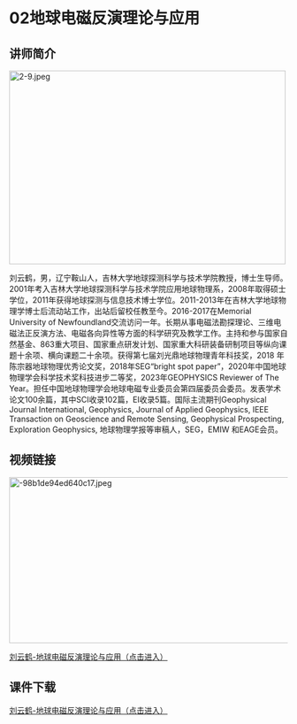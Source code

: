 # 02地球电磁反演理论与应用

## 讲师简介
 
<html>
<head> 
<meta charset="utf-8"> 
</head>
<body>
  

<p><img src="https://s1.imagehub.cc/images/2023/08/28/2-9.jpeg" alt="2-9.jpeg" border="0" width="500" height="350"> </p>                  

</body>
</html>
 

刘云鹤，男，辽宁鞍山人，吉林大学地球探测科学与技术学院教授，博士生导师。2001年考入吉林大学地球探测科学与技术学院应用地球物理系，2008年取得硕士学位，2011年获得地球探测与信息技术博士学位。2011-2013年在吉林大学地球物理学博士后流动站工作，出站后留校任教至今。2016-2017在Memorial University of Newfoundland交流访问一年。长期从事电磁法勘探理论、三维电磁法正反演方法、电磁各向异性等方面的科学研究及教学工作。主持和参与国家自然基金、863重大项目、国家重点研发计划、国家重大科研装备研制项目等纵向课题十余项、横向课题二十余项。获得第七届刘光鼎地球物理青年科技奖，2018 年陈宗器地球物理优秀论文奖，2018年SEG“bright spot paper”，2020年中国地球物理学会科学技术奖科技进步二等奖，2023年GEOPHYSICS Reviewer of The Year。担任中国地球物理学会地球电磁专业委员会第四届委员会委员。发表学术论文100余篇，其中SCI收录102篇，EI收录5篇。国际主流期刊Geophysical Journal International, Geophysics, Journal of Applied Geophysics, IEEE Transaction on Geoscience and Remote Sensing, Geophysical Prospecting, Exploration Geophysics, 地球物理学报等审稿人，SEG，EMIW 和EAGE会员。





## 视频链接

<img src="https://s1.imagehub.cc/images/2023/08/28/-98b1de94ed640c17.jpeg" alt="-98b1de94ed640c17.jpeg" border="0" width="600" height="300"/>

[刘云鹤-地球电磁反演理论与应用（点击进入）](https://www.bilibili.com/video/BV1Mu4y1D7Ba/?share_source=copy_web)

## 课件下载

[刘云鹤-地球电磁反演理论与应用（点击进入）](https://916aedf0-2a44-4742-b053-7e90f7fc828d.filesusr.com/ugd/478d0c_e7316be87e4f4eb8852e3eb4575214e4.pdf)
